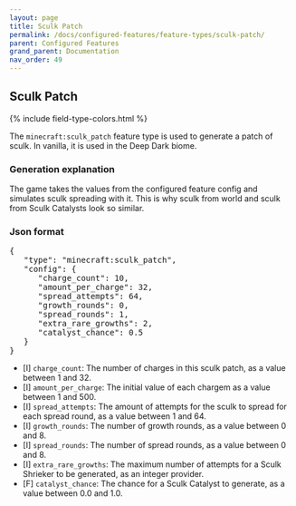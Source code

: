 ```yaml
---
layout: page
title: Sculk Patch
permalink: /docs/configured-features/feature-types/sculk-patch/
parent: Configured Features
grand_parent: Documentation
nav_order: 49
---
```


## Sculk Patch

<head>
    {% include field-type-colors.html %}
</head>

The `minecraft:sculk_patch` feature type is used to generate a patch of sculk. In vanilla, it is used in the Deep Dark biome.

### Generation explanation

The game takes the values from the configured feature config and simulates sculk spreading with it. This is why sculk from world and sculk from Sculk Catalysts look so similar.

### Json format

<pre>
{
   "type": "minecraft:sculk_patch",
   "config": {
      "charge_count": 10,
      "amount_per_charge": 32,
      "spread_attempts": 64,
      "growth_rounds": 0,
      "spread_rounds": 1,
      "extra_rare_growths": 2,
      "catalyst_chance": 0.5
   }
}
</pre>

* ‌<bl>[I]</bl> `charge_count`: The number of charges in this sculk patch, as a value between 1 and 32.
* ‌<bl>[I]</bl> `amount_per_charge`: The initial value of each chargem as a value between 1 and 500.
* ‌<bl>[I]</bl> `spread_attempts`: The amount of attempts for the sculk to spread for each spread round, as a value between 1 and 64.
* ‌<bl>[I]</bl> `growth_rounds`: The number of growth rounds, as a value between 0 and 8.
* ‌<bl>[I]</bl> `spread_rounds`: The number of spread rounds, as a value between 0 and 8.
* ‌<bl>[I]</bl> `extra_rare_growths`: The maximum number of attempts for a Sculk Shrieker to be generated, as an integer provider.
* ‌<ye>[F]</ye> `catalyst_chance`: The chance for a Sculk Catalyst to generate, as a value between 0.0 and 1.0.